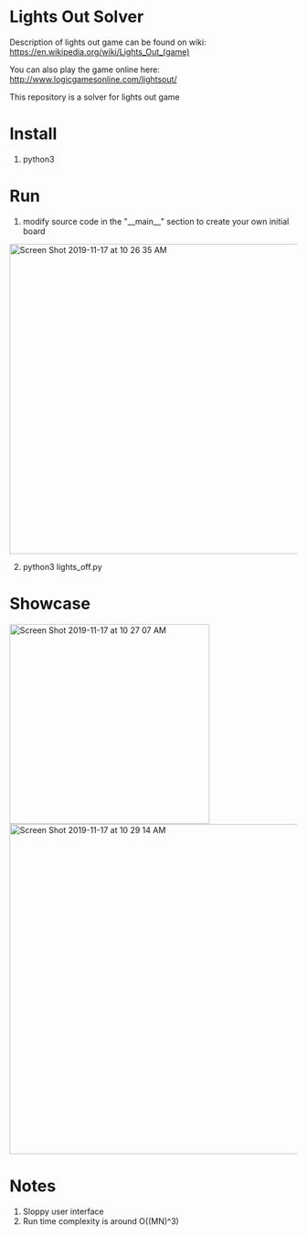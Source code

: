 # Lights Out Solver
Description of lights out game can be found on wiki: https://en.wikipedia.org/wiki/Lights_Out_(game)

You can also play the game online here: http://www.logicgamesonline.com/lightsout/

This repository is a solver for lights out game

# Install
  1. python3
# Run
  1. modify source code in the "\_\_main\_\_" section to create your own initial board
  <img width="543" alt="Screen Shot 2019-11-17 at 10 26 35 AM" src="https://user-images.githubusercontent.com/55373469/69011940-fc9f6a80-0924-11ea-9a21-2c1e322bcdbe.png">
  
  2. python3 lights_off.py

# Showcase
<img width="350" alt="Screen Shot 2019-11-17 at 10 27 07 AM" src="https://user-images.githubusercontent.com/55373469/69011948-0e810d80-0925-11ea-81fe-349271b501c4.png">

<img width="578" alt="Screen Shot 2019-11-17 at 10 29 14 AM" src="https://user-images.githubusercontent.com/55373469/69011958-25276480-0925-11ea-9868-3de45412b082.png">

# Notes
1. Sloppy user interface
2. Run time complexity is around O((MN)^3)
